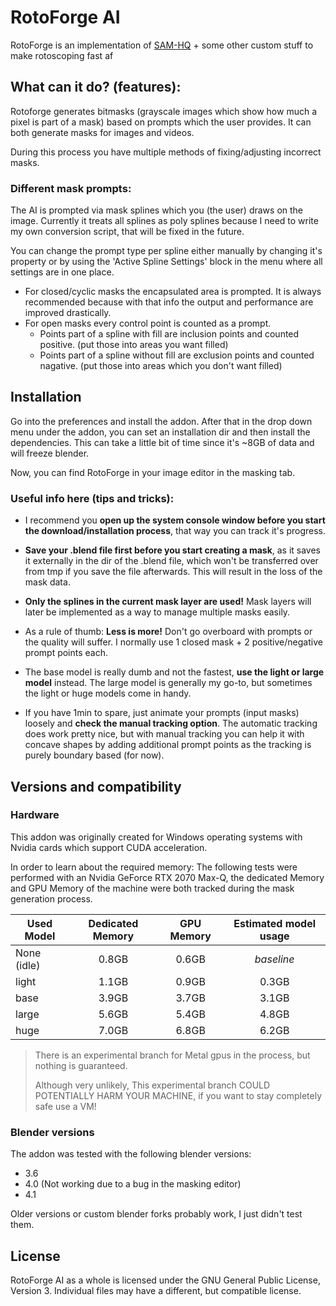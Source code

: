 # RotoForge AI

RotoForge is an implementation of [SAM-HQ](https://github.com/SysCV/sam-hq/tree/main) + some other custom stuff to make rotoscoping fast af

## What can it do? (features):

Rotoforge generates bitmasks (grayscale images which show how much a pixel is part of a mask) based on prompts which the user provides. It can both generate masks for images and videos.

During this process you have multiple methods of fixing/adjusting incorrect masks.

### Different mask prompts:

The AI is prompted via mask splines which you (the user) draws on the image.
Currently it treats all splines as poly splines because I need to write my own conversion script, that will be fixed in the future.

You can change the prompt type per spline either manually by changing it's property or by using the 'Active Spline Settings' block in the menu where all settings are in one place.

* For closed/cyclic masks the encapsulated area is prompted. It is always recommended because with that info the output and performance are improved drastically.
* For open masks every control point is counted as a prompt. 
    * Points part of a spline with fill are inclusion points and counted positive. (put those into areas you want filled)
    * Points part of a spline without fill are exclusion points and counted nagative. (put those into areas which you don't want filled)

## Installation

Go into the preferences and install the addon. After that in the drop down menu under the addon, you can set an installation dir and then install the dependencies. This can take a little bit of time since it's ~8GB of data and will freeze blender.

Now, you can find RotoForge in your image editor in the masking tab.

### Useful info here (tips and tricks):

* I recommend you **open up the system console window before you start the download/installation process**, that way you can track it's progress.

* **Save your .blend file first before you start creating a mask**, as it saves it externally in the dir of the .blend file, which won't be transferred over from tmp if you save the file afterwards. This will result in the loss of the mask data.

* **Only the splines in the current mask layer are used!** Mask layers will later be implemented as a way to manage multiple masks easily.

* As a rule of thumb: **Less is more!** Don't go overboard with prompts or the quality will suffer. I normally use 1 closed mask + 2 positive/negative prompt points each.

* The base model is really dumb and not the fastest, **use the light or large model** instead.
The large model is generally my go-to, but sometimes the light or huge models come in handy.

* If you have 1min to spare, just animate your prompts (input masks) loosely and **check the manual tracking option**. The automatic tracking does work pretty nice, but with manual tracking you can help it with concave shapes by adding additional prompt points as the tracking is purely boundary based (for now).

## Versions and compatibility

### Hardware
This addon was originally created for Windows operating systems with Nvidia cards which support CUDA acceleration.

In order to learn about the required memory: The following tests were performed with an Nvidia GeForce RTX 2070 Max-Q, the dedicated Memory and GPU Memory of the machine were both tracked during the mask generation process.

| Used Model    | Dedicated Memory | GPU Memory | Estimated model usage |
| ------------- |:----------------:|:----------:|:---------------------:|
| None (idle)   | 0.8GB            | 0.6GB      | *baseline*            |
| light         | 1.1GB            | 0.9GB      | 0.3GB                 |
| base          | 3.9GB            | 3.7GB      | 3.1GB                 |
| large         | 5.6GB            | 5.4GB      | 4.8GB                 |
| huge          | 7.0GB            | 6.8GB      | 6.2GB                 |


>There is an experimental branch for Metal gpus in the process, but nothing is guaranteed. 
>
>Although very unlikely, This experimental branch COULD POTENTIALLY HARM YOUR MACHINE, if you want to stay completely safe use a VM!

### Blender versions
The addon was tested with the following blender versions:

* 3.6
* 4.0 (Not working due to a bug in the masking editor)
* 4.1

Older versions or custom blender forks probably work, I just didn't test them.

## License

RotoForge AI as a whole is licensed under the GNU General Public License, Version 3. 
Individual files may have a different, but compatible license.
